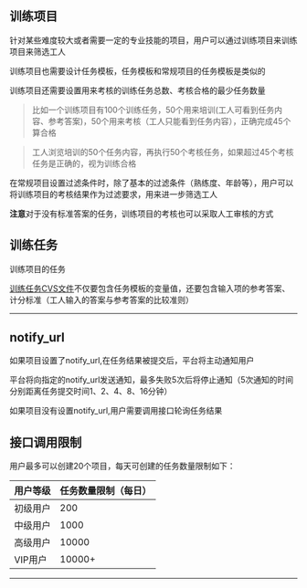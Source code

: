 
## 训练项目

针对某些难度较大或者需要一定的专业技能的项目，用户可以通过训练项目来训练项目来筛选工人

训练项目也需要设计任务模板，任务模板和常规项目的任务模板是类似的

训练项目还需要设置用来考核的训练任务总数、考核合格的最少任务数量

>比如一个训练项目有100个训练任务，50个用来培训(工人可看到任务内容、参考答案)，50个用来考核（工人只能看到任务内容），正确完成45个算合格

>工人浏览培训的50个任务内容，再执行50个考核任务，如果超过45个考核任务是正确的，视为训练合格

在常规项目设置过滤条件时，除了基本的过滤条件（熟练度、年龄等），用户可以将训练项目的考核结果作为过滤要求，用来进一步筛选工人

**注意**对于没有标准答案的任务，训练项目的考核也可以采取人工审核的方式

## 训练任务

训练项目的任务

[训练任务CVS文件](../api/index.md#cvs_1)不仅要包含任务模板的变量值，还要包含输入项的参考答案、计分标准（工人输入的答案与参考答案的比较准则）

- - -

## notify_url

如果项目设置了notify_url,在任务结果被提交后，平台将主动通知用户

平台将向指定的notify_url发送通知，最多失败5次后将停止通知（5次通知的时间分别距离任务提交时间1、2、4、8、16分钟）

如果项目没有设置notify_url,用户需要调用接口轮询任务结果

## 接口调用限制

用户最多可以创建20个项目，每天可创建的任务数量限制如下：

|用户等级|任务数量限制（每日）|
| ------------ | ------------- |
|初级用户|200	|
|中级用户|1000	|
|高级用户|10000	|
|VIP用户 |10000+|

------